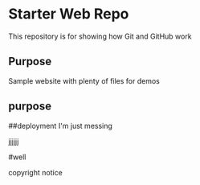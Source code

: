 # Starter Web Repo

This repository is for showing how Git and GitHub work

## Purpose

Sample website with plenty of files for demos


## purpose


##deployment
I'm just messing

jjjjjj

#well

copyright notice
